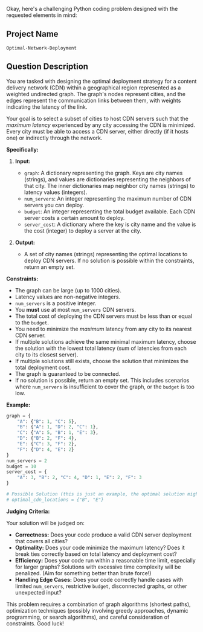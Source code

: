 Okay, here's a challenging Python coding problem designed with the requested elements in mind:

## Project Name

```
Optimal-Network-Deployment
```

## Question Description

You are tasked with designing the optimal deployment strategy for a content delivery network (CDN) within a geographical region represented as a weighted undirected graph. The graph's nodes represent cities, and the edges represent the communication links between them, with weights indicating the latency of the link.

Your goal is to select a subset of cities to host CDN servers such that the *maximum latency* experienced by any city accessing the CDN is minimized. Every city must be able to access a CDN server, either directly (if it hosts one) or indirectly through the network.

**Specifically:**

1.  **Input:**
    *   `graph`: A dictionary representing the graph. Keys are city names (strings), and values are dictionaries representing the neighbors of that city.  The inner dictionaries map neighbor city names (strings) to latency values (integers).
    *   `num_servers`: An integer representing the maximum number of CDN servers you can deploy.
    *   `budget`: An integer representing the total budget available. Each CDN server costs a certain amount to deploy.
    *   `server_cost`: A dictionary where the key is city name and the value is the cost (integer) to deploy a server at the city.

2.  **Output:**
    *   A set of city names (strings) representing the optimal locations to deploy CDN servers. If no solution is possible within the constraints, return an empty set.

**Constraints:**

*   The graph can be large (up to 1000 cities).
*   Latency values are non-negative integers.
*   `num_servers` is a positive integer.
*   You **must** use at most `num_servers` CDN servers.
*   The total cost of deploying the CDN servers must be less than or equal to the `budget`.
*   You need to minimize the *maximum* latency from any city to its nearest CDN server.
*   If multiple solutions achieve the same minimal maximum latency, choose the solution with the lowest total latency (sum of latencies from each city to its closest server).
*   If multiple solutions still exists, choose the solution that minimizes the total deployment cost.
*   The graph is guaranteed to be connected.
*   If no solution is possible, return an empty set. This includes scenarios where `num_servers` is insufficient to cover the graph, or the `budget` is too low.

**Example:**

```python
graph = {
    "A": {"B": 1, "C": 5},
    "B": {"A": 1, "D": 2, "C": 1},
    "C": {"A": 5, "B": 1, "E": 3},
    "D": {"B": 2, "F": 4},
    "E": {"C": 3, "F": 2},
    "F": {"D": 4, "E": 2}
}
num_servers = 2
budget = 10
server_cost = {
    "A": 3, "B": 2, "C": 4, "D": 1, "E": 2, "F": 3
}

# Possible Solution (this is just an example, the optimal solution might be different)
# optimal_cdn_locations = {"B", "E"}
```

**Judging Criteria:**

Your solution will be judged on:

*   **Correctness:**  Does your code produce a valid CDN server deployment that covers all cities?
*   **Optimality:** Does your code minimize the maximum latency? Does it break ties correctly based on total latency and deployment cost?
*   **Efficiency:** Does your code run within a reasonable time limit, especially for larger graphs?  Solutions with excessive time complexity will be penalized. (Aim for something better than brute force!)
*   **Handling Edge Cases:** Does your code correctly handle cases with limited `num_servers`, restrictive `budget`, disconnected graphs, or other unexpected input?

This problem requires a combination of graph algorithms (shortest paths), optimization techniques (possibly involving greedy approaches, dynamic programming, or search algorithms), and careful consideration of constraints. Good luck!
